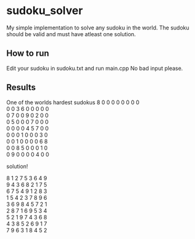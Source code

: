 # sudoku_solver
My simple implementation to solve any sudoku in the world. The sudoku should be valid and must have atleast one solution.

## How to run

Edit your sudoku in sudoku.txt and run main.cpp
No bad input please.

## Results

One of the worlds hardest sudokus
8 0 0 0 0 0 0 0 0   
0 0 3 6 0 0 0 0 0  
0 7 0 0 9 0 2 0 0  
0 5 0 0 0 7 0 0 0  
0 0 0 0 4 5 7 0 0  
0 0 0 1 0 0 0 3 0  
0 0 1 0 0 0 0 6 8  
0 0 8 5 0 0 0 1 0  
0 9 0 0 0 0 4 0 0  

solution!

8 1 2 7 5 3 6 4 9   
9 4 3 6 8 2 1 7 5  
6 7 5 4 9 1 2 8 3  
1 5 4 2 3 7 8 9 6  
3 6 9 8 4 5 7 2 1  
2 8 7 1 6 9 5 3 4  
5 2 1 9 7 4 3 6 8  
4 3 8 5 2 6 9 1 7  
7 9 6 3 1 8 4 5 2  
